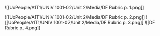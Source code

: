 ![[UoPeople/A1T1/UNIV 1001-02/Unit 2/Media/DF Rubric p. 1.png]]

![[UoPeople/A1T1/UNIV 1001-02/Unit 2/Media/DF Rubric p. 2.png]]
![[UoPeople/A1T1/UNIV 1001-02/Unit 2/Media/DF Rubric p. 3.png]]
![[DF Rubric p. 4.png]]